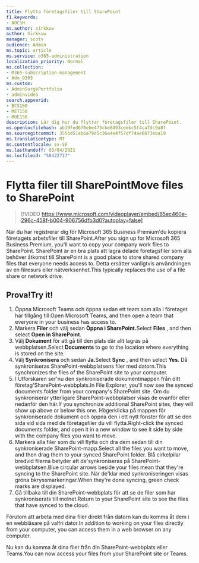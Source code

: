 ```yaml
---
title: Flytta företagsfiler till SharePoint
f1.keywords:
- NOCSH
ms.author: sirkkuw
author: Sirkkuw
manager: scotv
audience: Admin
ms.topic: article
ms.service: o365-administration
localization_priority: Normal
ms.collection:
- M365-subscription-management
- Adm_O365
ms.custom:
- AdminSurgePortfolio
- adminvideo
search.appverid:
- BCS160
- MET150
- MOE150
description: Lär dig hur du flyttar företagsfiler till SharePoint.
ms.openlocfilehash: ab19fed6f0ebe473cbe8493ceebc5f4ca7dc9a8f
ms.sourcegitcommit: 355bd51ab6a79d5c36a4e4f57df74ae6873eba19
ms.translationtype: MT
ms.contentlocale: sv-SE
ms.lasthandoff: 03/04/2021
ms.locfileid: "50422717"
---
```

# <a name="move-files-to-sharepoint"></a><span data-ttu-id="90294-103">Flytta filer till SharePoint</span><span class="sxs-lookup"><span data-stu-id="90294-103">Move files to SharePoint</span></span>

> [!VIDEO https://www.microsoft.com/videoplayer/embed/65ec460e-296c-458f-b004-906756dfb3d0?autoplay=false]

<span data-ttu-id="90294-104">När du har registrerar dig för Microsoft 365 Business Premium&#39;du kopiera företagets arbetsfiler till SharePoint.</span><span class="sxs-lookup"><span data-stu-id="90294-104">After you sign up for Microsoft 365 Business Premium, you&#39;ll want to copy your company work files to SharePoint.</span></span> <span data-ttu-id="90294-105">SharePoint är en bra plats att lagra delade företagsfiler som alla behöver åtkomst till.</span><span class="sxs-lookup"><span data-stu-id="90294-105">SharePoint is a good place to store shared company files that everyone needs access to.</span></span> <span data-ttu-id="90294-106">Detta ersätter vanligtvis användningen av en filresurs eller nätverksenhet.</span><span class="sxs-lookup"><span data-stu-id="90294-106">This typically replaces the use of a file share or network drive.</span></span>

## <a name="try-it"></a><span data-ttu-id="90294-107">Prova!</span><span class="sxs-lookup"><span data-stu-id="90294-107">Try it!</span></span>

1. <span data-ttu-id="90294-108">Öppna Microsoft Teams och öppna sedan ett team som alla i företaget har tillgång till.</span><span class="sxs-lookup"><span data-stu-id="90294-108">Open Microsoft Teams, and then open a team that everyone in your business has access to.</span></span>
2. <span data-ttu-id="90294-109">Markera **Filer** och välj sedan **Öppna i SharePoint.**</span><span class="sxs-lookup"><span data-stu-id="90294-109">Select  **Files** , and then select  **Open in SharePoint**.</span></span>
3. <span data-ttu-id="90294-110">Välj  **Dokument** för att gå till den plats där allt lagras på webbplatsen.</span><span class="sxs-lookup"><span data-stu-id="90294-110">Select  **Documents** to go to the location where everything is stored on the site.</span></span>
4. <span data-ttu-id="90294-111">Välj **Synkronisera** och sedan **Ja.**</span><span class="sxs-lookup"><span data-stu-id="90294-111">Select  **Sync** , and then select  **Yes**.</span></span> <span data-ttu-id="90294-112">Då synkroniseras SharePoint-webbplatsens filer med datorn.</span><span class="sxs-lookup"><span data-stu-id="90294-112">This synchronizes the files of the SharePoint site to your computer.</span></span>
5. <span data-ttu-id="90294-113">I Utforskaren ser&#39;nu den synkroniserade dokumentmappen från ditt företag&#39;SharePoint-webbplats.</span><span class="sxs-lookup"><span data-stu-id="90294-113">In File Explorer, you&#39;ll now see the synced documents folder from your company&#39;s SharePoint site.</span></span> <span data-ttu-id="90294-114">Om du synkroniserar ytterligare SharePoint-webbplatser visas de ovanför eller nedanför den här.</span><span class="sxs-lookup"><span data-stu-id="90294-114">If you synchronize additional SharePoint sites, they will show up above or below this one.</span></span> <span data-ttu-id="90294-115">Högerklicka på mappen för synkroniserade dokument och öppna den i ett nytt fönster för att se den sida vid sida med de företagsfiler du vill flytta.</span><span class="sxs-lookup"><span data-stu-id="90294-115">Right-click the synced documents folder, and open it in a new window to see it side by side with the company files you want to move.</span></span>
6. <span data-ttu-id="90294-116">Markera alla filer som du vill flytta och dra dem sedan till din synkroniserade SharePoint-mapp.</span><span class="sxs-lookup"><span data-stu-id="90294-116">Select all the files you want to move, and then drag them to your synced SharePoint folder.</span></span> <span data-ttu-id="90294-117">Blå cirkelpilar bredvid filerna betyder att de&#39;synkroniseras på SharePoint-webbplatsen.</span><span class="sxs-lookup"><span data-stu-id="90294-117">Blue circular arrows beside your files mean that they&#39;re syncing to the SharePoint site.</span></span> <span data-ttu-id="90294-118">När de&#39;klar med synkroniseringen visas gröna bkryssmarkeringar.</span><span class="sxs-lookup"><span data-stu-id="90294-118">When they&#39;re done syncing, green check marks are displayed.</span></span>
7. <span data-ttu-id="90294-119">Gå tillbaka till din SharePoint-webbplats för att se de filer som har synkroniserats till molnet.</span><span class="sxs-lookup"><span data-stu-id="90294-119">Return to your SharePoint site to see the files that have synced to the cloud.</span></span>

<span data-ttu-id="90294-120">Förutom att arbeta med dina filer direkt från datorn kan du komma åt dem i en webbläsare på valfri dator.</span><span class="sxs-lookup"><span data-stu-id="90294-120">In addition to working on your files directly from your computer, you can access them in a web browser on any computer.</span></span>

<span data-ttu-id="90294-121">Nu kan du komma åt dina filer från din SharePoint-webbplats eller Teams.</span><span class="sxs-lookup"><span data-stu-id="90294-121">You can now access your files from your SharePoint site or Teams.</span></span>